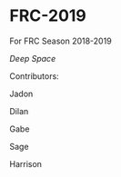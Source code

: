 # FRC-2019
For FRC Season 2018-2019

*Deep Space*

Contributors:

Jadon

Dilan

Gabe

Sage

Harrison